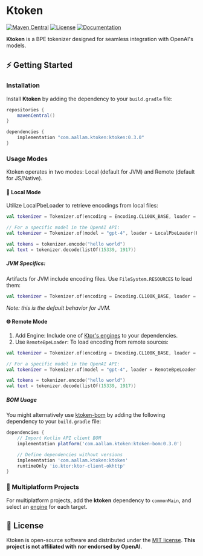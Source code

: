 # Ktoken

[![Maven Central](https://img.shields.io/maven-central/v/com.aallam.ktoken/ktoken?color=blue&label=Download)](https://central.sonatype.com/namespace/com.aallam.ktoken)
[![License](https://img.shields.io/github/license/aallam/ktoken?color=yellow)](LICENSE.md)
[![Documentation](https://img.shields.io/badge/docs-api-a97bff.svg?logo=kotlin)](https://mouaad.aallam.com/ktoken/ktoken)

**Ktoken** is a BPE tokenizer designed for seamless integration with OpenAI's models.

## ⚡️ Getting Started

### Installation
Install **Ktoken** by adding the dependency to your `build.gradle` file:

```groovy
repositories {
    mavenCentral()
}

dependencies {
    implementation "com.aallam.ktoken:ktoken:0.3.0"
}
```
### Usage Modes

Ktoken operates in two modes: Local (default for JVM) and Remote (default for JS/Native).

#### 📍 Local Mode

Utilize LocalPbeLoader to retrieve encodings from local files:

```kotlin
val tokenizer = Tokenizer.of(encoding = Encoding.CL100K_BASE, loader = LocalPbeLoader(FileSystem.SYSTEM))

// For a specific model in the OpenAI API:
val tokenizer = Tokenizer.of(model = "gpt-4", loader = LocalPbeLoader(FileSystem.SYSTEM))

val tokens = tokenizer.encode("hello world")
val text = tokenizer.decode(listOf(15339, 1917))
```

##### JVM Specifics:

Artifacts for JVM include encoding files. Use `FileSystem.RESOURCES` to load them:

```kotlin
val tokenizer = Tokenizer.of(encoding = Encoding.CL100K_BASE, loader = LocalPbeLoader(FileSystem.RESOURCES))
```

*Note: this is the default behavior for JVM.*

#### 🌐 Remote Mode

1. Add Engine: Include one of [Ktor's engines](https://ktor.io/docs/http-client-engines.html) to your dependencies.
2. Use `RemoteBpeLoader`: To load encoding from remote sources:

```kotlin
val tokenizer = Tokenizer.of(encoding = Encoding.CL100K_BASE, loader = RemoteBpeLoader())

// For a specific model in the OpenAI API:
val tokenizer = Tokenizer.of(model = "gpt-4", loader = RemoteBpeLoader())

val tokens = tokenizer.encode("hello world")
val text = tokenizer.decode(listOf(15339, 1917))

```

##### BOM Usage

You might alternatively use [ktoken-bom](/ktoken-bom) by adding the following dependency to your `build.gradle` file:

```groovy
dependencies {
    // Import Kotlin API client BOM
    implementation platform('com.aallam.ktoken:ktoken-bom:0.3.0')

    // Define dependencies without versions
    implementation 'com.aallam.ktoken:ktoken'
    runtimeOnly 'io.ktor:ktor-client-okhttp'
}
```

### 🔀 Multiplatform Projects

For multiplatform projects, add the **ktoken** dependency to `commonMain`, and select an [engine](https://ktor.io/docs/http-client-engines.html) for each target.

## 📄 License
Ktoken is open-source software and distributed under the [MIT license](LICENSE.md).
**This project is not affiliated with nor endorsed by OpenAI**.

